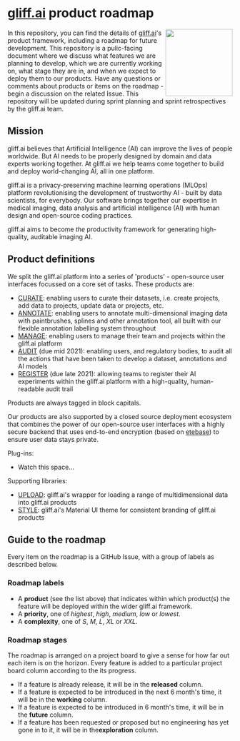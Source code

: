 # [gliff.ai](https://gliff.ai) product roadmap

<a href="https://gliff.ai"><img src="https://user-images.githubusercontent.com/7795189/124492005-cd649800-ddab-11eb-9000-f3c0831338b7.png" align="right" height="150"></a>

In this repository, you can find the details of [gliff.ai](https://gliff.ai)'s product framework, including a roadmap for future development.
This repository is a pulic-facing document where we discuss what features we are planning to develop, which we are currently working on, what stage they are in, and when we expect to deploy them to our products.
Have any questions or comments about products or items on the roadmap - begin a discussion on the related Issue.
This repository will be updated during sprint planning and sprint retrospectives by the gliff.ai team.

## Mission

gliff.ai believes that Artificial Intelligence (AI) can improve the lives of people worldwide.
But AI needs to be properly designed by domain and data experts working together.
At gliff.ai we help teams come together to build and deploy world-changing AI, all in one platform.

gliff.ai is a privacy-preserving machine learning operations (MLOps) platform revolutionising the development of trustworthy AI - built by data scientists, for everybody.
Our software brings together our expertise in medical imaging, data analysis and artificial intelligence (AI) with human design and open-source coding practices.

gliff.ai aims to become *the* productivity framework for generating high-quality, auditable imaging AI.

## Product definitions

We split the gliff.ai platform into a series of 'products' - open-source user interfaces focussed on a core set of tasks.
These products are:
- [CURATE](https://github.com/gliff-ai/curate): enabling users to curate their datasets, i.e. create projects, add data to projects, update data or projects, etc.
- [ANNOTATE](https://github.com/gliff-ai/annotate): enabling users to annotate multi-dimensional imaging data with paintbrushes, splines and other annotation tool, all built with our flexible annotation labelling system throughout
- [MANAGE](https://github.com/gliff-ai/manage): enabling users to manage their team and projects within the gliff.ai platform
- [AUDIT](https://github.com/gliff-ai/audit) (due mid 2021): enabling users, and regulatory bodies, to audit all the actions that have been taken to develop a dataset, annotations and AI models
- [REGISTER](https://github.com/gliff-ai/register) (due late 2021): allowing teams to register their AI experiments within the gliff.ai platform with a high-quality, human-readable audit trail

Products are always tagged in block capitals.

Our products are also supported by a closed source deployment ecosystem that combines the power of our open-source user interfaces with a highly secure backend that uses end-to-end encryption (based on [etebase](https://github.com/etesync)) to ensure user data stays private.

Plug-ins:
- Watch this space...

Supporting libraries:
- [UPLOAD](https://github.com/gliff-ai/upload): gliff.ai's wrapper for loading a range of multidimensional data into gliff.ai products
- [STYLE](https://github.com/gliff-ai/style): gliff.ai's Material UI theme for consistent branding of gliff.ai products

## Guide to the roadmap

Every item on the roadmap is a GitHub Issue, with a group of labels as described below.

### Roadmap labels

- A **product** (see the list above) that indicates within which product(s) the feature will be deployed within the wider gliff.ai framework.
- A **priority**, one of *highest*, *high*, *medium*, *low* or *lowest*.
- A **complexity**, one of *S*, *M*, *L*, *XL* or *XXL*.

### Roadmap stages

The roadmap is arranged on a project board to give a sense for how far out each item is on the horizon.
Every feature is added to a particular project board column according to the its progress.

- If a feature is already release, it will be in the **released** column.
- If a feature is expected to be introduced in the next 6 month's time, it will be in the **working** column.
- If a feature is expected to be introduced in 6 month's time, it will be in the **future** column.
- If a feature has been requested or proposed but no engineering has yet gone in to it, it will be in the**exploration** column.
